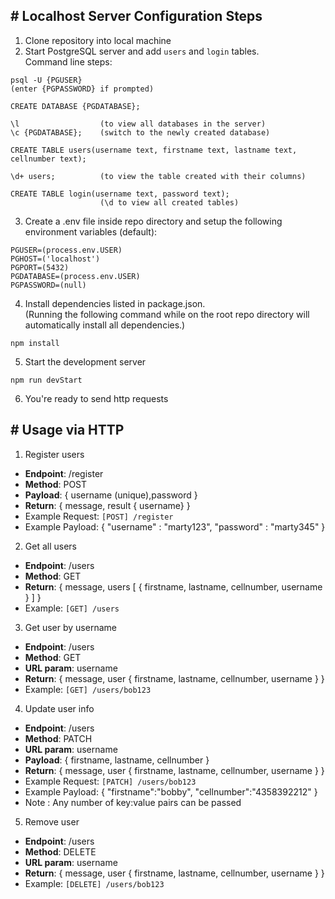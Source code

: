 

## \# Localhost Server Configuration Steps

1. Clone repository into local machine
2. Start PostgreSQL server and add ```users``` and ```login``` tables.<br> Command line     steps:
  ```
  psql -U {PGUSER}
  (enter {PGPASSWORD} if prompted)

  CREATE DATABASE {PGDATABASE};

  \l                  (to view all databases in the server)
  \c {PGDATABASE};    (switch to the newly created database)

  CREATE TABLE users(username text, firstname text, lastname text, cellnumber text);

  \d+ users;          (to view the table created with their columns)

  CREATE TABLE login(username text, password text);
                      (\d to view all created tables)
  ```
3. Create a .env file inside repo directory and setup the following environment variables (default):
  ```
  PGUSER=(process.env.USER)
  PGHOST=('localhost')
  PGPORT=(5432)
  PGDATABASE=(process.env.USER)
  PGPASSWORD=(null)
  ```

4. Install dependencies listed in package.json. <br/> (Running the following command while on the root repo directory will automatically install all dependencies.)
  ```
  npm install
  ```

5. Start the development server
  ```
  npm run devStart
  ```

6. You're ready to send http requests

## \# Usage via HTTP

1. Register users

  * **Endpoint**: /register
  * **Method**: POST
  * **Payload**: { username (unique),password }
  * **Return**: { message, result { username} }
  * Example Request:  `[POST] /register`
  * Example Payload: { "username" : "marty123", "password" : "marty345" }

2. Get all users

  * **Endpoint**: /users
  * **Method**: GET
  * **Return**: { message, users [ { firstname, lastname, cellnumber, username } ] }
  * Example:  `[GET] /users`

3. Get user by username

  * **Endpoint**: /users
  * **Method**: GET
  * **URL param**: username
  * **Return**: { message, user { firstname, lastname, cellnumber, username } }
  * Example:  `[GET] /users/bob123`

 4. Update user info

  * **Endpoint**: /users
  * **Method**: PATCH
  * **URL param**: username
  * **Payload**: { firstname, lastname, cellnumber }
  * **Return**: { message, user { firstname, lastname, cellnumber, username } }
  * Example Request:  `[PATCH] /users/bob123` 
  * Example Payload: { "firstname":"bobby", "cellnumber":"4358392212" }
  * Note : Any number of key:value pairs can be passed

5. Remove user

  * **Endpoint**: /users
  * **Method**: DELETE
  * **URL param**: username
  * **Return**: { message, user { firstname, lastname, cellnumber, username } }
  * Example:  `[DELETE] /users/bob123`